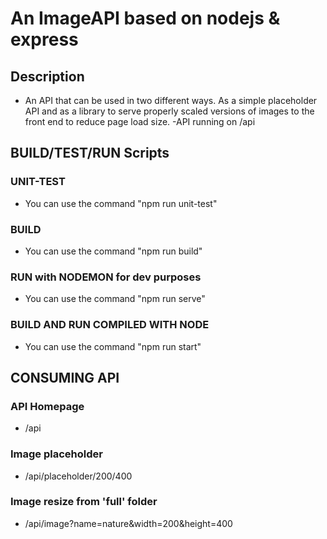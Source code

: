 
# An ImageAPI based on nodejs & express

## Description
- An API that can be used in two different ways. As a simple placeholder API and as a library to serve properly scaled versions of images to the front end to reduce page load size.
-API running on /api

## BUILD/TEST/RUN Scripts


### UNIT-TEST
- You can use the command "npm run unit-test"

### BUILD
- You can use the command "npm run build"

### RUN with NODEMON for dev purposes
- You can use the command "npm run serve"

### BUILD AND RUN COMPILED WITH NODE
- You can use the command "npm run start"

## CONSUMING API

### API Homepage
- /api

### Image placeholder
- /api/placeholder/200/400

### Image resize from 'full' folder
- /api/image?name=nature&width=200&height=400